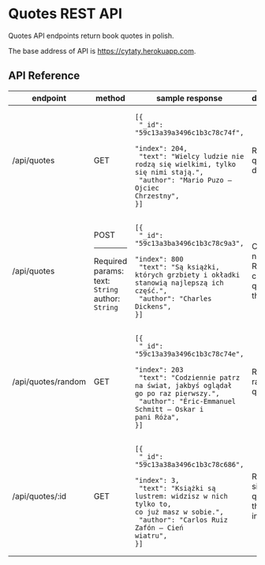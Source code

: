# Quotes REST API

Quotes API endpoints return book quotes in polish.

The base address of API is https://cytaty.herokuapp.com.

## API Reference

| endpoint | method | sample response | description |
|----------|--------|-----------------|-------------|
| /api/quotes | GET | <pre><code>[{<br />  "_id": "59c13a39a3496c1b3c78c74f",<br />  "index": 204,<br />  "text": "Wielcy ludzie nie rodzą się wielkimi, tylko się nimi stają.",<br />  "author": "Mario Puzo – Ojciec Chrzestny",<br />}]<code></pre> | Returns all quotes in database. |
| /api/quotes | POST <hr> Required params: text: `String`<br /> author: `String` | <pre><code>[{<br />  "_id": "59c13a3ba3496c1b3c78c9a3",<br />  "index": 800 <br />  "text": "Są książki, których grzbiety i okładki stanowią najlepszą ich część.",<br />  "author": "Charles Dickens",<br />}]<code></pre> | Creates a new quote. Returns the created quote with the index. |
| /api/quotes/random | GET | <pre><code>[{<br />  "_id": "59c13a39a3496c1b3c78c74e",<br />  "index": 203 <br />  "text": "Codziennie patrz na świat, jakbyś oglądał go po raz pierwszy.",<br />  "author": "Éric-Emmanuel Schmitt – Oskar i pani Róża",<br />}]<code></pre> | Returns a random quote. |
| /api/quotes/:id | GET | <pre><code>[{<br />  "_id": "59c13a38a3496c1b3c78c686",<br />  "index": 3,<br />  "text": "Książki są lustrem: widzisz w nich tylko to, co już masz w sobie.",<br />  "author": "Carlos Ruiz Zafón – Cień wiatru",<br />}]<code></pre> | Returns a single quote with the given index. |
